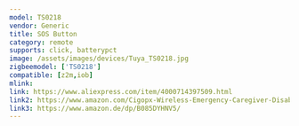 ```yaml
---
model: TS0218
vendor: Generic
title: SOS Button
category: remote
supports: click, batterypct
image: /assets/images/devices/Tuya_TS0218.jpg
zigbeemodel: ['TS0218']
compatible: [z2m,iob]
mlink: 
link: https://www.aliexpress.com/item/4000714397509.html
link2: https://www.amazon.com/Cigopx-Wireless-Emergency-Caregiver-Disabled/dp/B085WTNTYC/
link3: https://www.amazon.de/dp/B085DYHNV5/
---
```

